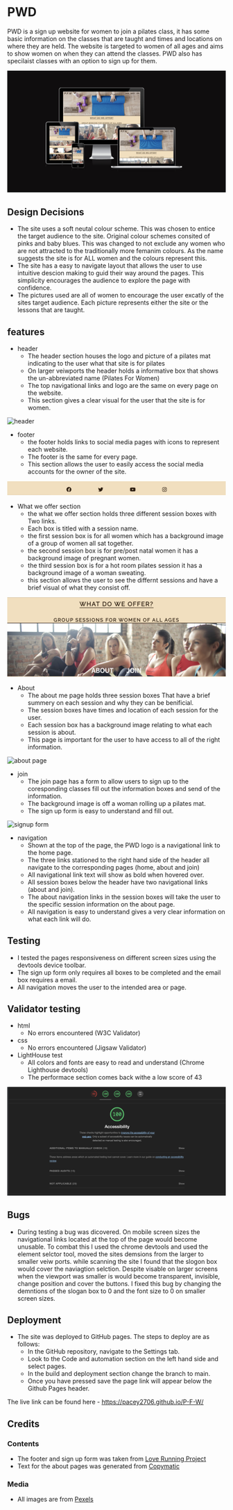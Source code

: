 # PWD

PWD is a sign up website for women to join a pilates class, it has some basic information on the classes that are taught and times and locations on where they are held. The website is targeted to women of all ages and aims to show women on when they can attend the classes. PWD also has specilaist classes with an option to sign up for them.

![PWD displayed on different devices][def4]

## Design Decisions
* The site uses a soft neutal colour scheme. This was chosen to entice the target audience to the site. Original colour schemes consited of pinks and baby blues. This was changed to not exclude any women who are not attracted to the traditionally more femanim colours. As the name suggests the site is for ALL women and the colours represent this.
* The site has a easy to navigate layout that allows the user to use intuitive descion making to guid their way around the pages. This simplicity encourages the audience to explore the page with confidence. 
* The pictures used are all of women to encourage the user excatly of the sites target audience. Each picture represents either the site or the lessons that are taught.

## features

* header
  * The header section houses the logo and picture of a pilates mat indicating to the user what that site is for pilates
  * On larger veiwports the header holds a informative box that shows the un-abbreviated name (Pilates For Women)
  * The top navigational links and logo are the same on every page on the website.
  * This section gives a clear visual for the user that the site is for women.

![header][def5]

* footer
  * the footer holds links to social media pages with icons to represent each website.
  * The footer is the same for every page. 
  * This section allows the user to easily access the social media accounts for the owner of the site.

![footer](assets/images/Screenshot%202022-12-30%20at%2023.42.57.png)

* What we offer section
  * the what we offer section holds three different session boxes with Two links.
  * Each box is titled with a session name.
  * the first session box is for all women which has a background image of a group of women all sat together.
  * the second session box is for pre/post natal women it has a background image of pregnant women.
  * the third session box is for a hot room pilates session it has a background image of a woman sweating.
  * this section allows the user to see the differnt sessions and have a brief visual of what they consist off.

![what we offer section][def6]

* About
  * The about me page holds three session boxes That have a brief summery on each session and why they can be benificial.
  * The session boxes have times and location of each session for the user.
  * Each session box has a background image relating to what each session is about.
  * This page is important for the user to have access to all of the right information.

![about page][def8]

* join
  * The join page has a form to allow users to sign up to the coresponding classes fill out the information boxes and send of the information.
  * The background image is off a woman rolling up a pilates mat.
  * The sign up form is easy to understand and fill out.

![signup form][def7]

* navigation
  * Shown at the top of the page, the PWD logo is a navigational link to the home page.
  * The three links stationed to the right hand side of the header all navigate to the corresponding pages (home, about and join)
  * All navigational link text will show as bold when hovered over.
  * All session boxes below the header have two navigational links (about and join).
  * The about navigation links in the session boxes will take the user to the specific session information on the about page.
  * All navigation is easy to understand gives a very clear information on what each link will do.

## Testing

* I tested the pages responsiveness on different screen sizes using the devtools device toolbar.
* The sign up form only requires all boxes to be completed and the email box requires a email.
* All navigation moves the user to the intended area or page.

## Validator testing

* html
  * No errors encountered (W3C Validator)
* css
  * No errors encountered (Jigsaw Validator)
* LightHouse test 
  * All colors and fonts are easy to read and understand (Chrome Lighthouse devtools)
  * The performace section comes back withe a low score of 43

![lighthouse test][def9]

## Bugs

* During testing a bug was dicovered. On mobile screen sizes the navigational links located at the top of the page would become unusable. To combat this I used the chrome devtools and used the element selctor tool, moved the sites demsions from the larger to smaller veiw ports. while scanning the site I found that the slogon box would cover the naviagtion selction. Despite visable on larger screens when the viewport was smaller is would become transparent, invisible, change position and cover the buttons. I fixed this bug by changing the demntions of the slogan box to 0 and the font size to 0 on smaller screen sizes.

## Deployment 

* The site was deployed to GitHub pages. The steps to deploy are as follows:
  * In the GitHub repository, navigate to the Settings tab.
  * Look to the Code and automation section on the left hand side and select pages.
  * In the build and deployment section change the branch to main.
  * Once you have pressed save the page link will appear below the Github Pages header.

The live link can be found here -  https://pacey2706.github.io/P-F-W/

## Credits 

### Contents 
* The footer  and sign up form was taken from [Love Running Project][def]
* Text for the about pages was generated from [Copymatic][def2]

### Media
* All images are from [Pexels][def3]


[def]: https://pacey2706.github.io/love-running/
[def2]: https://copymatic.ai/app/paragraph-generator/
[def3]: https://www.pexels.com/
[def4]: assets/images/Screenshot%202022-12-30%20at%2023.01.18.png
[def5]: assets/images/Screenshot%202022-12-30%20at%2023.41.39.png
[def6]: assets/images/Screenshot%202022-12-30%20at%2023.42.26.png
[def7]: assets/images/Screenshot%202022-12-30%20at%2023.44.13.png
[def8]: assets/images/Screenshot%202022-12-30%20at%2023.43.35.png
[def9]: assets/images/Screenshot%202022-12-30%20at%2023.47.01.png

